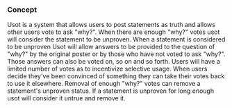 ### Concept
Usot is a system that allows users to post statements as truth and allows other users vote to ask "why?". When there are enough "why?" votes usot will consider the statement to be unproven. When a statement is considered to be unproven Usot will allow answers to be provided to the question of "why?" by the original poster or by those who have not voted to ask "why?". Those answers can also be voted on, so on and so forth. Users will have a limited number of votes as to incentivize selective usage. When users decide they've been convinced of something they can take their votes back to use it elsewhere. Removal of enough "why?" votes can remove a statement's unproven status. If a statement is unproven for long enough usot will consider it untrue and remove it.
